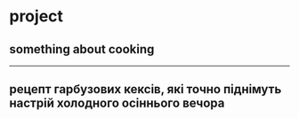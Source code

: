 # project
## something about cooking
---
рецепт гарбузових кексів, які точно піднімуть настрій холодного осіннього вечора
---
